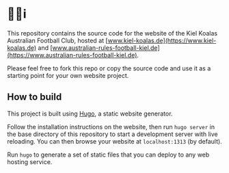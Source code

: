 # 🐨🏉ℹ️

This repository contains the source code for the website
of the Kiel Koalas Australian Football Club, hosted at
[www.kiel-koalas.de](https://www.kiel-koalas.de) and
[www.australian-rules-football-kiel.de](https://www.australian-rules-football-kiel.de).

Please feel free to fork this repo or copy the source code and use it as a starting point for your own website project.

## How to build

This project is built using [Hugo](https://gohugo.io/), a static website generator.

Follow the installation instructions on the website,
then run `hugo server` in the base directory of this repository to start a development server with live reloading.
You can then browse your website at `localhost:1313` (by default).

Run `hugo` to generate a set of static files that you can deploy to any web hosting service.
